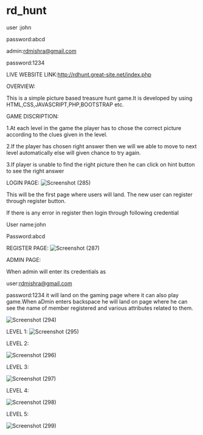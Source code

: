 # rd_hunt
user :john

password:abcd

admin:rdmishra@gmail.com

password:1234

LIVE WEBSITE LINK:http://rdhunt.great-site.net/index.php


OVERVIEW:

This is a simple picture based treasure hunt game.It is developed by using HTML,CSS,JAVASCRIPT,PHP,BOOTSTRAP etc.

GAME DISCRIPTION:

1.At each level in the game the player has to chose the correct picture according to the clues given in the level.

2.If the player has chosen right answer then we will we able to move to next level automatically else will given chance to try again.

3.If player is unable to find the right picture then he can click on hint button to see the right answer


LOGIN PAGE:
![Screenshot (285)](https://user-images.githubusercontent.com/125600380/232455247-621a9746-55d0-4c29-b767-03ac03917eaa.png)

This will be the first page where users will land. The new user can register through register button.

If there is any error in register then login through following credential

User name:john

Password:abcd

REGISTER PAGE:
![Screenshot (287)](https://user-images.githubusercontent.com/125600380/232456843-ea768079-d271-47ca-8c92-28a3da008d75.png)

ADMIN PAGE:

When admin will enter its credentials as

user:rdmishra@gmail.com 

password:1234 
it will land on the gaming page where it can also play game.When aDmin enters backspace he will land on page where he can see the name of member 
registered and various attributes related to them.

![Screenshot (294)](https://user-images.githubusercontent.com/125600380/232457346-867c37f2-85e8-4e29-a7d5-5d8e2c6fd648.png)

LEVEL 1:
![Screenshot (295)](https://user-images.githubusercontent.com/125600380/232457512-4df297d1-f84c-44cf-8164-642f65e61faf.png)

LEVEL 2:

![Screenshot (296)](https://user-images.githubusercontent.com/125600380/232457661-0bf32ac4-fcfe-4be0-bfec-1f1fde388315.png)

LEVEL 3:

![Screenshot (297)](https://user-images.githubusercontent.com/125600380/232457778-35591f0e-5ee9-4a84-b59a-561e6c30e564.png)

LEVEL 4:

![Screenshot (298)](https://user-images.githubusercontent.com/125600380/232457969-bfc471bc-0711-42bb-93bb-2d833bcadeed.png)

LEVEL 5:

![Screenshot (299)](https://user-images.githubusercontent.com/125600380/232458087-96d7eb00-e03b-4394-a702-25551dda971d.png)




